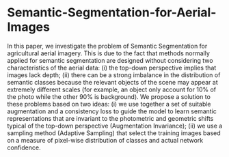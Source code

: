 # Semantic-Segmentation-for-Aerial-Images

In this paper, we investigate the problem of Semantic Segmentation for agricultural aerial imagery. This is due to the fact that methods normally applied for semantic segmentation are designed without considering two characteristics of  the aerial data: (i) 
the top-down perspective implies that images lack depth; (ii) there can be a strong  imbalance in the distribution of semantic classes because 
the relevant objects of the scene may appear at extremely different scales (for example, an object only account for 10% of the photo while the other 90% is background).
We propose a solution to these problems based on two ideas: (i) we use together a set of suitable augmentation and a 
consistency loss to guide the model to learn semantic representations that are invariant to the photometric and geometric 
shifts typical of the top-down perspective (Augmentation Invariance); (ii) we use a sampling method (Adaptive Sampling)
that select the training images based on a measure of pixel-wise distribution of classes and actual network confidence. 
